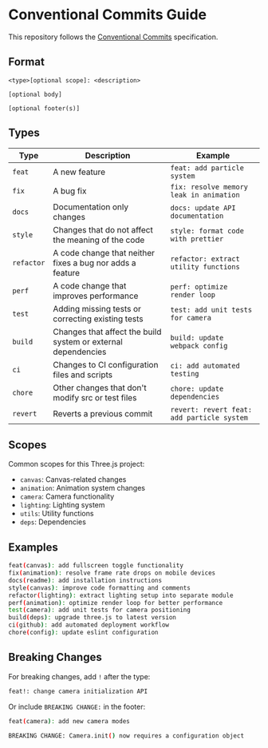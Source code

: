# Conventional Commits Guide

This repository follows the [Conventional Commits](https://conventionalcommits.org/) specification.

## Format

```
<type>[optional scope]: <description>

[optional body]

[optional footer(s)]
```

## Types

| Type | Description | Example |
|------|-------------|---------|
| `feat` | A new feature | `feat: add particle system` |
| `fix` | A bug fix | `fix: resolve memory leak in animation` |
| `docs` | Documentation only changes | `docs: update API documentation` |
| `style` | Changes that do not affect the meaning of the code | `style: format code with prettier` |
| `refactor` | A code change that neither fixes a bug nor adds a feature | `refactor: extract utility functions` |
| `perf` | A code change that improves performance | `perf: optimize render loop` |
| `test` | Adding missing tests or correcting existing tests | `test: add unit tests for camera` |
| `build` | Changes that affect the build system or external dependencies | `build: update webpack config` |
| `ci` | Changes to CI configuration files and scripts | `ci: add automated testing` |
| `chore` | Other changes that don't modify src or test files | `chore: update dependencies` |
| `revert` | Reverts a previous commit | `revert: revert feat: add particle system` |

## Scopes

Common scopes for this Three.js project:
- `canvas`: Canvas-related changes
- `animation`: Animation system changes
- `camera`: Camera functionality
- `lighting`: Lighting system
- `utils`: Utility functions
- `deps`: Dependencies

## Examples

```bash
feat(canvas): add fullscreen toggle functionality
fix(animation): resolve frame rate drops on mobile devices  
docs(readme): add installation instructions
style(canvas): improve code formatting and comments
refactor(lighting): extract lighting setup into separate module
perf(animation): optimize render loop for better performance
test(camera): add unit tests for camera positioning
build(deps): upgrade three.js to latest version
ci(github): add automated deployment workflow
chore(config): update eslint configuration
```

## Breaking Changes

For breaking changes, add `!` after the type:

```bash
feat!: change camera initialization API
```

Or include `BREAKING CHANGE:` in the footer:

```bash
feat(camera): add new camera modes

BREAKING CHANGE: Camera.init() now requires a configuration object
```
